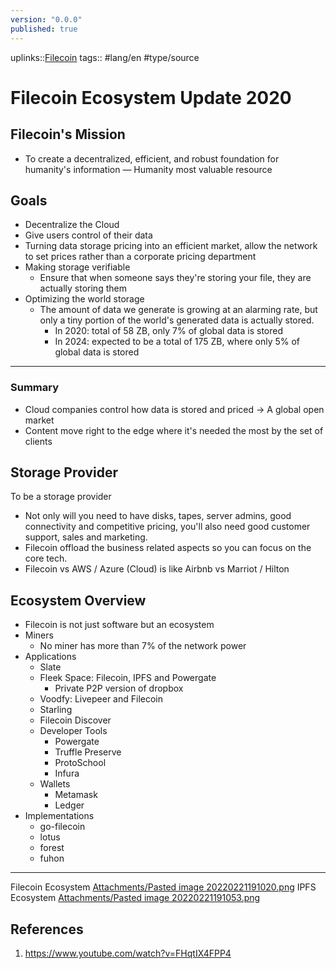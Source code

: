 ```yaml
---
version: "0.0.0"
published: true
---
```

uplinks::[Filecoin](./Filecoin.md)
tags:: #lang/en #type/source 
# Filecoin Ecosystem Update 2020
## Filecoin's Mission
- To create a decentralized, efficient, and robust foundation for humanity's information — Humanity most valuable resource

## Goals
- Decentralize the Cloud
- Give users control of their data
- Turning data storage pricing into an efficient market, allow the network to set prices rather than a corporate pricing department
- Making storage verifiable
	- Ensure that when someone says they're storing your file, they are actually storing them
- Optimizing the world storage
	- The amount of data we generate is growing at an alarming rate, but only a tiny portion of the world's generated data is actually stored.
		- In 2020:  total of 58 ZB,  only 7% of global data is stored
		- In 2024:  expected to be a total of 175 ZB, where only 5% of global data is stored

---
### Summary
- Cloud companies control how data is stored and priced -> A global open market
- Content move right to the edge where it's needed the most by the set of clients

## Storage Provider
To be a storage provider
- Not only will you need to have disks, tapes, server admins, good connectivity and competitive pricing, you'll also need good customer support, sales and marketing.
- Filecoin offload the business related aspects so you can focus on the core tech.
- Filecoin vs AWS / Azure (Cloud) is like Airbnb vs Marriot / Hilton


##  Ecosystem Overview
- Filecoin is not just software but an ecosystem
- Miners
	- No miner has more than 7% of the network power
- Applications 
	- Slate
	- Fleek Space: Filecoin, IPFS and Powergate
		- Private P2P version of dropbox
	- Voodfy: Livepeer and Filecoin
	- Starling
	- Filecoin Discover
	- Developer Tools
		- Powergate
		- Truffle Preserve
		- ProtoSchool
		- Infura
	- Wallets
		- Metamask
		- Ledger
- Implementations
	- go-filecoin
	- lotus
	- forest
	- fuhon

---

Filecoin Ecosystem
[Attachments/Pasted image 20220221191020.png](../Attachments/Pasted%20imag%2020220221191020.png)
IPFS Ecosystem
[Attachments/Pasted image 20220221191053.png](../Attachments/Pasted%20imag%2020220221191053.png)
## References
1. https://www.youtube.com/watch?v=FHqtIX4FPP4
